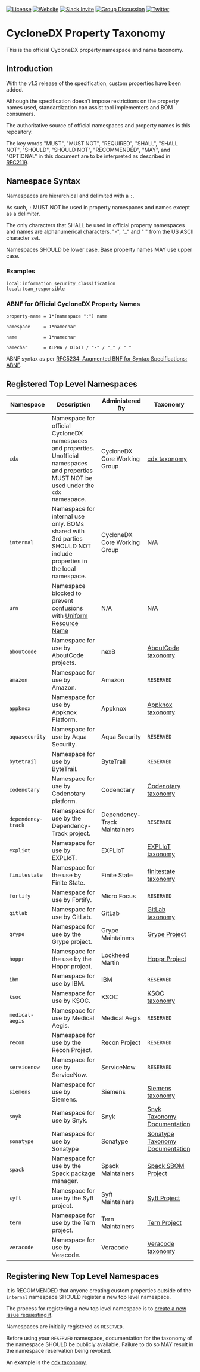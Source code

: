 [![License](https://img.shields.io/badge/license-apache%20v2-brightgreen.svg)](https://github.com/CycloneDX/cyclonedx-property-taxonomy/blob/master/LICENSE)
[![Website](https://img.shields.io/badge/https://-cyclonedx.org-blue.svg)](https://cyclonedx.org/)
[![Slack Invite](https://img.shields.io/badge/Slack-Join-blue?logo=slack&labelColor=393939)](https://cyclonedx.org/slack/invite)
[![Group Discussion](https://img.shields.io/badge/discussion-groups.io-blue.svg)](https://groups.io/g/CycloneDX)
[![Twitter](https://img.shields.io/twitter/url/http/shields.io.svg?style=social&label=Follow)](https://twitter.com/CycloneDX_Spec)

# CycloneDX Property Taxonomy

This is the official CycloneDX property namespace and name taxonomy.

## Introduction

With the v1.3 release of the specification, custom properties have been added.

Although the specification doesn't impose restrictions on the property names used,
standardization can assist tool implementers and BOM consumers.

The authoritative source of official namespaces and property names is this repository.

The key words "MUST", "MUST NOT", "REQUIRED", "SHALL", "SHALL NOT", "SHOULD",
"SHOULD NOT", "RECOMMENDED", "MAY", and "OPTIONAL" in this document are to be
interpreted as described in [RFC2119](http://www.ietf.org/rfc/rfc2119.txt).

## Namespace Syntax

Namespaces are hierarchical and delimited with a `:`.

As such, `:` MUST NOT be used in property namespaces and names except as a delimiter.

The only characters that SHALL be used in official property namespaces and names are alphanumerical characters, "-", "_" and " " from the US ASCII character set.

Namespaces SHOULD be lower case. Base property names MAY use upper case.

### Examples

```text
local:information_security_classification
local:team_responsible
```

### ABNF for Official CycloneDX Property Names

```ABNF
property-name = 1*(namespace ":") name

namespace     = 1*namechar

name          = 1*namechar

namechar      = ALPHA / DIGIT / "-" / "_" / " "
```

ABNF syntax as per [RFC5234: Augmented BNF for Syntax Specifications: ABNF](https://datatracker.ietf.org/doc/html/rfc5234).

## Registered Top Level Namespaces

| Namespace | Description | Administered By | Taxonomy |
| --- | --- | --- | --- |
| `cdx` | Namespace for official CycloneDX namespaces and properties. Unofficial namespaces and properties MUST NOT be used under the `cdx` namespace. | CycloneDX Core Working Group | [cdx taxonomy](cdx.md) |
| `internal` | Namespace for internal use only. BOMs shared with 3rd parties SHOULD NOT include properties in the local namespace. | CycloneDX Core Working Group | N/A |
| `urn` | Namespace blocked to prevent confusions with [Uniform Resource Name](https://www.rfc-editor.org/rfc/rfc2141) | N/A | N/A |
| `aboutcode` | Namespace for use by AboutCode projects. | nexB | [AboutCode taxonomy](https://github.com/nexB/aboutcode-cyclonedx-taxonomy#readme) |
| `amazon` | Namespace for use by Amazon. | Amazon | `RESERVED` |
| `appknox` | Namespace for use by Appknox Platform. | Appknox | [Appknox taxonomy](https://github.com/appknox/cyclonedx-property-taxonomy#readme) |
| `aquasecurity` | Namespace for use by Aqua Security. | Aqua Security | `RESERVED` |
| `bytetrail` | Namespace for use by ByteTrail. | ByteTrail | `RESERVED` | 
| `codenotary` | Namespace for use by Codenotary platform. | Codenotary | [Codenotary taxonomy](https://github.com/codenotary/cyclonedx-property-taxonomy) |
| `dependency-track` | Namespace for use by the Dependency-Track project. | Dependency-Track Maintainers | `RESERVED` |
| `expliot` | Namespace for use by EXPLIoT. | EXPLIoT | [EXPLIoT taxonomy](https://gitlab.com/expliot_framework/expliot/-/blob/master/docs/compliance/cyclonedx.rst) |
| `finitestate` | Namespace for the use by Finite State. | Finite State | [finitestate taxonomy](https://github.com/FiniteStateInc/cyclonedx-property-taxonomy#readme) |
| `fortify` | Namespace for use by Fortify. | Micro Focus | `RESERVED` |
| `gitlab` | Namespace for use by GitLab. | GitLab | [GitLab taxonomy](https://docs.gitlab.com/ee/development/sec/cyclonedx_property_taxonomy.html) |
| `grype` | Namespace for use by the Grype project. | Grype Maintainers | [Grype Project](https://github.com/anchore/grype) |
| `hoppr` | Namespace for the use by the Hoppr project. | Lockheed Martin | [Hoppr Project](https://hoppr.dev/docs/architecture/cdx-taxonomy/) |
| `ibm` | Namespace for use by IBM. | IBM | `RESERVED` |
| `ksoc` | Namespace for use by KSOC. | KSOC | [KSOC taxonomy](https://github.com/ksoclabs/kbom/blob/main/docs/taxonomy.md) |
| `medical-aegis` | Namespace for use by Medical Aegis. | Medical Aegis | `RESERVED` |
| `recon` | Namespace for use by the Recon Project. | Recon Project | `RESERVED` |
| `servicenow` | Namespace for use by ServiceNow. | ServiceNow | `RESERVED` |
| `siemens` | Namespace for use by Siemens. | Siemens | [Siemens taxonomy](https://github.com/siemens/cyclonedx-property-taxonomy#readme) |
| `snyk` | Namespace for use by Snyk. | Snyk | [Snyk Taxonomy Documentation](https://docs.snyk.io/snyk-api-info/get-a-projects-sbom-document-endpoint#custom-cyclonedx-properties) |
| `sonatype` | Namespace for use by Sonatype | Sonatype | [Sonatype Taxonomy Documentation](https://help.sonatype.com/lift/open-source-vulnerability-analysis/dependency-view/cyclonedx-sonatype-namespace-taxonomy) |
| `spack` | Namespace for use by the Spack package manager. | Spack Maintainers | [Spack SBOM Project](https://github.com/spack/spack-sbom#readme) |
| `syft` | Namespace for use by the Syft project. | Syft Maintainers | [Syft Project](https://github.com/anchore/syft) |
| `tern` | Namespace for use by the Tern project. | Tern Maintainers | [Tern Project](https://github.com/tern-tools/tern) |
| `veracode` | Namespace for use by Veracode. | Veracode | [Veracode taxonomy](https://github.com/veracode/cyclonedx-property-taxonomy#readme) |

## Registering New Top Level Namespaces

It is RECOMMENDED that anyone creating custom properties outside of the `internal`
namespace SHOULD register a new top level namespace.

The process for registering a new top level namespace is to
[create a new issue requesting it](https://github.com/CycloneDX/cyclonedx-property-taxonomy/issues/new/choose).

Namespaces are initially registered as `RESERVED`.

Before using your `RESERVED` namespace, documentation for the taxonomy of the
namespace SHOULD be publicly available. Failure to do so MAY result in the
namespace reservation being revoked.

An example is the [cdx taxonomy](cdx.md).
